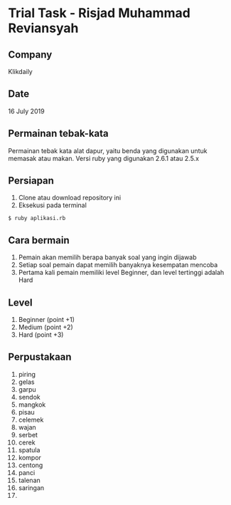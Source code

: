 # Trial Task - Risjad Muhammad Reviansyah

## Company
Klikdaily

## Date
16 July 2019

## Permainan tebak-kata
Permainan tebak kata alat dapur, yaitu benda yang digunakan untuk memasak atau makan.
Versi ruby yang digunakan 2.6.1 atau 2.5.x

## Persiapan
1. Clone atau download repository ini
2. Eksekusi pada terminal
```ssh
$ ruby aplikasi.rb
```

## Cara bermain
1. Pemain akan memilih berapa banyak soal yang ingin dijawab
2. Setiap soal pemain dapat memilih banyaknya kesempatan mencoba
3. Pertama kali pemain memiliki level Beginner, dan level tertinggi adalah Hard

## Level
1. Beginner (point +1)
2. Medium (point +2)
3. Hard (point +3)

## Perpustakaan
1. piring
2. gelas
3. garpu
4. sendok
5. mangkok
6. pisau
7. celemek
8. wajan
9. serbet
10. cerek
11. spatula
12. kompor
13. centong
14. panci
15. talenan
16. saringan
17.
